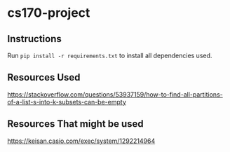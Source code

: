 # cs170-project

## Instructions

Run `pip install -r requirements.txt` to install all dependencies used.

## Resources Used
https://stackoverflow.com/questions/53937159/how-to-find-all-partitions-of-a-list-s-into-k-subsets-can-be-empty

## Resources That might be used
https://keisan.casio.com/exec/system/1292214964